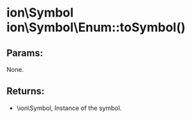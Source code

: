 # ion\Symbol ion\Symbol\Enum::toSymbol()








## Params:

None.

## Returns:

* \ion\Symbol, Instance of the symbol.


